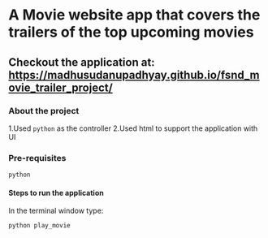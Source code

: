 # A Movie website app that covers the trailers of the top upcoming movies

## Checkout the application at: https://madhusudanupadhyay.github.io/fsnd_movie_trailer_project/

### About the project

1.Used `python` as the controller
2.Used html to support the application with UI

### Pre-requisites

`python`

#### Steps to run the application

In the terminal window type:

```bash
python play_movie
```


